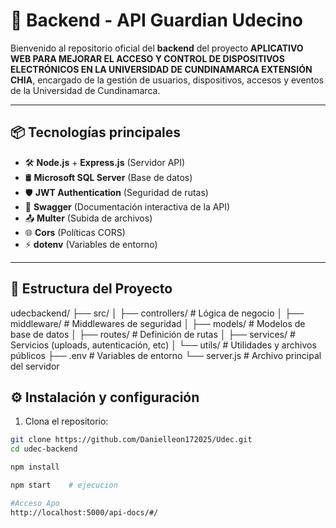 # 🚀 Backend - API Guardian Udecino

Bienvenido al repositorio oficial del **backend** del proyecto **APLICATIVO WEB PARA MEJORAR EL ACCESO Y CONTROL DE DISPOSITIVOS ELECTRÓNICOS EN LA UNIVERSIDAD DE CUNDINAMARCA EXTENSIÓN CHIA**, encargado de la gestión de usuarios, dispositivos, accesos y eventos de la Universidad de Cundinamarca.

---

## 📦 Tecnologías principales

- 🛠️ **Node.js** + **Express.js** (Servidor API)
- 🛢️ **Microsoft SQL Server** (Base de datos)
- 🛡️ **JWT Authentication** (Seguridad de rutas)
- 📑 **Swagger** (Documentación interactiva de la API)
- 📤 **Multer** (Subida de archivos)
- 🌐 **Cors** (Políticas CORS)
- ⚡ **dotenv** (Variables de entorno)

---

## 📂 Estructura del Proyecto
udecbackend/
 ├── src/ │ 
 ├── controllers/ # Lógica de negocio │
 ├── middleware/ # Middlewares de seguridad │ 
 ├── models/ # Modelos de base de datos │ 
 ├── routes/ # Definición de rutas │ 
 ├── services/ # Servicios (uploads, autenticación, etc) 
 │ └── utils/ # Utilidades y archivos públicos 
 ├── .env # Variables de entorno └── server.js # Archivo principal del servidor

 ## ⚙️ Instalación y configuración

1. Clona el repositorio:

```bash
git clone https://github.com/Danielleon172025/Udec.git
cd udec-backend

npm install

npm start    # ejecucion

#Acceso Apo
http://localhost:5000/api-docs/#/